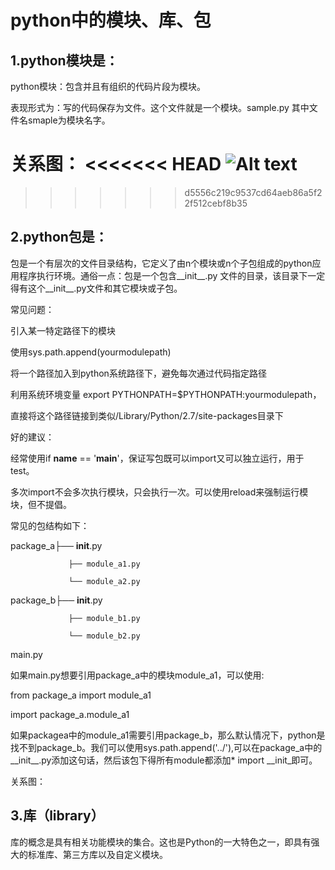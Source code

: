 # python中的模块、库、包


## 1.python模块是：
python模块：包含并且有组织的代码片段为模块。

表现形式为：写的代码保存为文件。这个文件就是一个模块。sample.py 其中文件名smaple为模块名字。

关系图：
<<<<<<< HEAD
![Alt text](https://gss0.baidu.com/-Po3dSag_xI4khGko9WTAnF6hhy/zhidao/pic/iem/1ad5ad6eddc451dad2c24565bffd5266d0163203.jpg)
=======


>>>>>>> d5556c219c9537cd64aeb86a5f22f512cebf8b35

## 2.python包是：
包是一个有层次的文件目录结构，它定义了由n个模块或n个子包组成的python应用程序执行环境。通俗一点：包是一个包含__init__.py 文件的目录，该目录下一定得有这个__init__.py文件和其它模块或子包。

常见问题：

引入某一特定路径下的模块

使用sys.path.append(yourmodulepath)

将一个路径加入到python系统路径下，避免每次通过代码指定路径

利用系统环境变量 export PYTHONPATH=$PYTHONPATH:yourmodulepath，

直接将这个路径链接到类似/Library/Python/2.7/site-packages目录下

好的建议：

经常使用if __name__ == '__main__'，保证写包既可以import又可以独立运行，用于test。

多次import不会多次执行模块，只会执行一次。可以使用reload来强制运行模块，但不提倡。

常见的包结构如下：                 

package_a├── __init__.py

                 ├── module_a1.py

                 └── module_a2.py

package_b├── __init__.py

                 ├── module_b1.py 

                 └── module_b2.py

main.py

如果main.py想要引用package_a中的模块module_a1，可以使用:

from package_a import module_a1

import package_a.module_a1

如果packagea中的module_a1需要引用package_b，那么默认情况下，python是找不到package_b。我们可以使用sys.path.append('../'),可以在package_a中的__init__.py添加这句话，然后该包下得所有module都添加* import __init_即可。

关系图：



## 3.库（library）
库的概念是具有相关功能模块的集合。这也是Python的一大特色之一，即具有强大的标准库、第三方库以及自定义模块。
